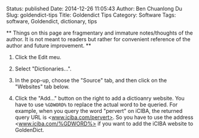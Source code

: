 Status: published
Date: 2014-12-26 11:05:43
Author: Ben Chuanlong Du
Slug: goldendict-tips
Title: Goldendict Tips
Category: Software
Tags: software, Goldendict, dictionary, tips

**
Things on this page are
fragmentary and immature notes/thoughts of the author.
It is not meant to readers
but rather for convenient reference of the author and future improvement.
**

1. Click the Edit meu.

2. Select "Dictionaries...".

3. In the pop-up, choose the "Source" tab,
    and then click on the "Websites" tab below.

4. Click the "Add..." button on the right to add a dictioanry website.
    You have to use `%GDWORD%` to replace the actual word to be queried.
    For example, 
    when you query the word "pervert" on iCIBA,
    the returned query URL is <www.iciba.com/pervert>.
    So you have to use the address <www.iciba.com/%GDWORD%> 
    if you want to add the iCIBA website to GoldenDict.
